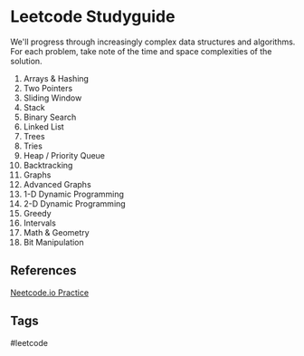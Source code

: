# Leetcode Studyguide

We'll progress through increasingly complex data structures and algorithms. For each problem, take note of the time and space complexities of the solution.  

1. Arrays & Hashing
2. Two Pointers
3. Sliding Window
4. Stack
5. Binary Search
6. Linked List
7. Trees  
8. Tries  
9. Heap / Priority Queue
10. Backtracking
11. Graphs  
12. Advanced Graphs  
13. 1-D Dynamic Programming
14. 2-D Dynamic Programming  
15. Greedy  
16. Intervals  
17. Math & Geometry  
18. Bit Manipulation  

## References
[Neetcode.io Practice](https://neetcode.io/practice)

## Tags
#leetcode

